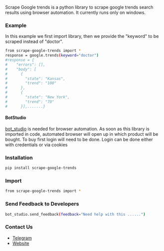 Scrape Google trends is a python library to scrape google trends search results using browser automation. 
It currently runs only on windows.

### Example
In this example we first import library, then we provide the "keyword" to be scraped instead of "doctor".
```sh
from scrape-google-trends import *
response = google.trends(keyword="doctor")
#response = {
#    "errors": [],
#    "body": [
#      {
#        "state": "Kansas",
#        "trend": "100"
#      },
#      {
#        "state": "New York",
#        "trend": "70"
#      }],.......}

```

#### BotStudio
[bot_studio](https://pypi.org/project/bot_studio/) is needed for browser automation. As soon as this library is imported in code, automated browser will open up in which product will be bought. To buy first login will need to be done. Login can be done either with credentials or via cookies


### Installation

```sh
pip install scrape-google-trends
```

### Import
```sh
from scrape-google-trends import *
```

### Send Feedback to Developers
```sh
bot_studio.send_feedback(feedback="Need help with this ......")
```

### Contact Us
* [Telegram](https://t.me/datakund)
* [Website](https://datakund.com)

